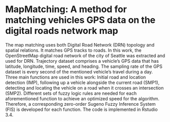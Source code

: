 # MapMatching: A method for matching vehicles GPS data on the digital roads network map

The map matching uses both Digital Road Network (DRN) topology and spatial relations. It matches GPS tracks to roads. In this work, the OpenStreetMap digital road network of the city of Seattle was extracted and used for DRN. Trajectory dataset comprises a vehicle’s GPS data that has latitude, longitude, time, speed, and heading. The sampling rate of the GPS dataset is every second of the mentioned vehicle’s travel during a day. 
Three main functions are used in this work: Initial road and location detection (IMP), following up a vehicle alongside the current road (SMP1), detecting and locating the vehicle on a road when it crosses an intersection (SMP2). 
Different sets of fuzzy logic rules are needed for each aforementioned function to achieve an optimized speed for the algorithm. Therefore, a corresponding zero-order Sugeno Fuzzy Inference System (FIS) is developed for each function. The code is implemented in Rstudio 3.4.
